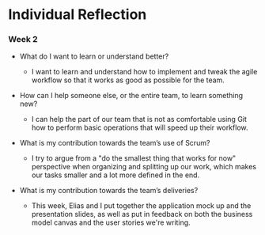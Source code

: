 # Individual Reflection
### Week 2

* What do I want to learn or understand better?
  * I want to learn and understand how to implement and tweak the agile workflow so that it works as good as possible for the team.

* How can I help someone else, or the entire team, to learn something new?
  * I can help the part of our team that is not as comfortable using Git how to perform basic operations that will speed up their workflow.

* What is my contribution towards the team’s use of Scrum?
  * I try to argue from a "do the smallest thing that works for now" perspective when organizing and splitting up our work, which makes our tasks smaller and a lot more defined in the end.

* What is my contribution towards the team’s deliveries?
  * This week, Elias and I put together the application mock up and the presentation slides, as well as put in feedback on both the business model canvas and the user stories we're writing.
